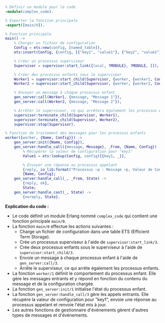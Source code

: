 ```erlang
% Définir un module pour le code
-module(complex_code).

% Exporter la fonction principale
-export([main/0]).

% Fonction principale
main() ->
    % Charger un fichier de configuration
    Config = ets:new(config, [named_table]),
    ets:insert(Config, {config, [{"key1", "value1"}, {"key2", "value2"}]}),

    % Créer un processus superviseur
    Supervisor = supervisor:start_link({local, ?MODULE}, ?MODULE, []),

    % Créer des processus enfants sous le superviseur
    Worker1 = supervisor:start_child(Supervisor, {worker, {worker1, Config}}),
    Worker2 = supervisor:start_child(Supervisor, {worker, {worker2, Config}}),

    % Envoyer un message à chaque processus enfant
    gen_server:call(Worker1, {message, "Message 1"}),
    gen_server:call(Worker2, {message, "Message 2"}),

    % Arrêter le superviseur, ce qui arrêtera également les processus enfants
    supervisor:terminate_child(Supervisor, Worker1),
    supervisor:terminate_child(Supervisor, Worker2),
    supervisor:stop(Supervisor).

% Fonction de traitement des messages pour les processus enfants
worker({worker, {Name, Config}}) ->
    gen_server:init({Name, Config}),
    gen_server:handle_call({message, Message}, _From, {Name, Config}) ->
        % Récupérer la valeur de configuration pour "key1"
        Value1 = ets:lookup(Config, config)[{key1, _}],

        % Envoyer une réponse au processus appelant
        {reply, io_lib:format("Processus ~p : Message ~p, Valeur de Config ~p~n", [Name, Message, Value1])},
        {Name, Config};
    gen_server:handle_call(_, _From, State) ->
        {reply, ok},
        State;
    gen_server:handle_cast(_, State) ->
        {noreply, State}.
```

**Explication du code :**

* Le code définit un module Erlang nommé `complex_code` qui contient une fonction principale `main/0`.
* La fonction `main/0` effectue les actions suivantes :
    * Charge un fichier de configuration dans une table ETS (Efficient Term Storage).
    * Crée un processus superviseur à l'aide de `supervisor:start_link/3`.
    * Crée deux processus enfants sous le superviseur à l'aide de `supervisor:start_child/3`.
    * Envoie un message à chaque processus enfant à l'aide de `gen_server:call/3`.
    * Arrête le superviseur, ce qui arrête également les processus enfants.
* La fonction `worker/1` définit le comportement du processus enfant. Elle gère les messages entrants et y répond en fonction du contenu du message et de la configuration chargée.
* La fonction `gen_server:init/1` initialise l'état du processus enfant.
* La fonction `gen_server:handle_call/3` gère les appels entrants. Elle récupère la valeur de configuration pour "key1", envoie une réponse au processus appelant et renvoie l'état mis à jour.
* Les autres fonctions de gestionnaire d'événements gèrent d'autres types de messages et d'événements.